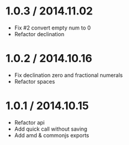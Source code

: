 # 1.0.3 / 2014.11.02

  * Fix #2 convert empty num to 0
  * Refactor declination

# 1.0.2 / 2014.10.16

  * Fix declination zero and fractional numerals
  * Refactor spaces

# 1.0.1 / 2014.10.15

  * Refactor api
  * Add quick call without saving
  * Add amd & commonjs exports
